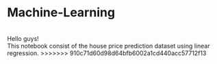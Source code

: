 # Machine-Learning

<br>
Hello guys!
<br>
This notebook consist of the house price prediction dataset using linear regression.
>>>>>>> 910c71d60d98d64bfb6002a1cd440acc57712f13
